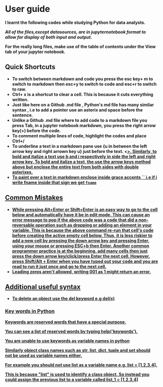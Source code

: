 # User guide

<b> I learnt the following codes while studying Python for data analysts. 

*All of the files,except datasources, are in jupyternotebook format to allow for display of both input and output.*

For the really long files, make use of the table of contents under the View tab of your jupyter notebook.

## Quick Shortcuts 
* To switch between markdown and code you press the esc key+ m to switch to markdown then esc+y to switch to code and esc+r to switch to raw.
* Ctrl+ x is a shortcut to clear a cell. This is because it cuts  everything written.
* Just like here on  a Github .md file , Python's md file has many similar syntax , i.e to add a pointer use an asterix  and space before the sentence.
* Unlike a Github .md file where to add code to a markdown file you press Tab, in a jupyter notebook markdown, you press the right arrow key(>) before the code.
* To comment multiple lines of code, highlight the codes and place Ctrl+/
* To underline a text in a markdown pane use {u in between the left arrow key and right arrown key u} just before the text. <<u>>. Similarly, to bold and italize a text use b and i respectively in side the left and right arrow key. To bold and italize a text, the use the arrow keys method above but enclose the entire text from both sides with double asterixes.
* To paint over a text in markdown enclose inside grace accents `` i.e if i write fname inside that sign we get  `fname`

## Common Mistakes
* While pressing Alt+Enter or Shift+Enter is an easy way to go to the cell below and automatically have it be in edit mode. This can cause an error message to pop if the above code was a code that did a non-reversable operation such as dropping or adding an element in your variable.
This is because the above command re-run that cell's code before creating the active empty cell below. Thus, it is less riskier to add a new cell by pressing the down arrow key and pressing Enter, using your mouse or pressing ESC+b then Enter. Another common programmer practice is at the beginning, add many cells then just press the down arrow key/click/press Enter the next cell.
However, press Shift/Alt + Enter when you have typed out your code and you are read to run it **just once** and go to the next cell.
* Leading zeros aren't allowed, writing 001 as 1 might return an error.

## Additional useful syntax
* To delete an object use the del keyword e.g del(x)

 
 ### Key words in Python
 Keywords are reserved words that have a special purpose.

You can see a list of reserved words by typing help('keywords').

You are unable to use keywords as variable names in python

Similarly object class names such as str, list, dict, tuple and set should not be used as variable names either.

For example you should not use list as a variable name e.g. list = [1,2,3,4].

This is because "list" is used to identify a class object. So instead you could assign the previous list to a variable called list_1 = [1,2,3,4]



